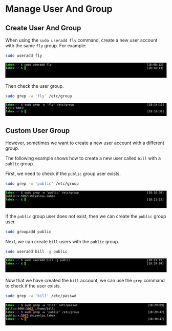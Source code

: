 # Manage User And Group

## Create User And Group

When using the `sudo useradd fly` command, create a new user account with the same `fly` group. For example:

```bash
sudo useradd fly
```

![lab-account-management-2-1](assets/lab-account-management-2-1.png)

Then check the user group.

```bash
sudo grep -w 'fly' /etc/group
```

![lab-account-management-2-2](assets/lab-account-management-2-2.png)

## Custom User Group

However, sometimes we want to create a new user account with a different group.

The following example shows how to create a new user called `bill` with a `public` group.

First, we need to check if the `public` group user exists.

```bash
sudo grep -w 'public' /etc/group
```

![lab-account-management-2-3](assets/lab-account-management-2-3.png)

If the `public` group user does not exist, then we can create the `public` group user.

```bash
sudo groupadd public
```

Next, we can create `bill` users with the `public` group.

```bash
sudo useradd bill -g public
```

![lab-account-management-2-4](assets/lab-account-management-2-4.png)

Now that we have created the `bill` account, we can use the `grep` command to check if the user exists.

```bash
sudo grep -w 'bill' /etc/passwd
```

![lab-account-management-2-5](assets/lab-account-management-2-5.png)
